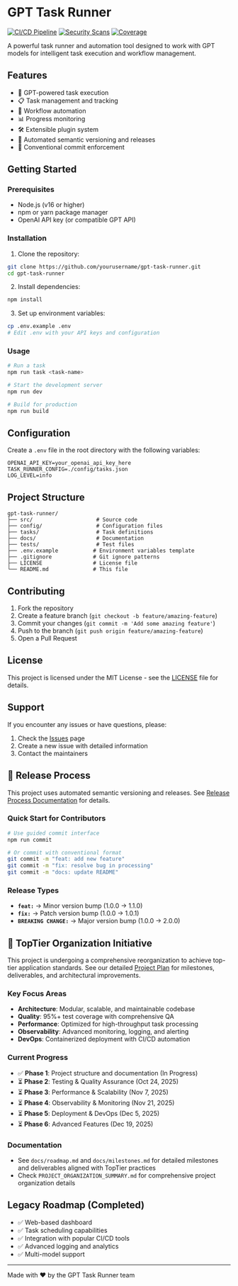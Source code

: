 # GPT Task Runner

[![CI/CD Pipeline](https://github.com/liijamiilmfs/gpt-task-runner/workflows/CI/CD%20Pipeline/badge.svg)](https://github.com/liijamiilmfs/gpt-task-runner/actions)
[![Security Scans](https://github.com/liijamiilmfs/gpt-task-runner/workflows/Security%20Scans/badge.svg)](https://github.com/liijamiilmfs/gpt-task-runner/actions)
[![Coverage](https://codecov.io/gh/liijamiilmfs/gpt-task-runner/branch/dev/graph/badge.svg)](https://codecov.io/gh/liijamiilmfs/gpt-task-runner)

A powerful task runner and automation tool designed to work with GPT models for intelligent task execution and workflow management.

## Features

- 🤖 GPT-powered task execution
- 📋 Task management and tracking
- 🔄 Workflow automation
- 📊 Progress monitoring
- 🛠️ Extensible plugin system
- 🚀 Automated semantic versioning and releases
- 📝 Conventional commit enforcement

## Getting Started

### Prerequisites

- Node.js (v16 or higher)
- npm or yarn package manager
- OpenAI API key (or compatible GPT API)

### Installation

1. Clone the repository:

```bash
git clone https://github.com/yourusername/gpt-task-runner.git
cd gpt-task-runner
```

2. Install dependencies:

```bash
npm install
```

3. Set up environment variables:

```bash
cp .env.example .env
# Edit .env with your API keys and configuration
```

### Usage

```bash
# Run a task
npm run task <task-name>

# Start the development server
npm run dev

# Build for production
npm run build
```

## Configuration

Create a `.env` file in the root directory with the following variables:

```env
OPENAI_API_KEY=your_openai_api_key_here
TASK_RUNNER_CONFIG=./config/tasks.json
LOG_LEVEL=info
```

## Project Structure

```
gpt-task-runner/
├── src/                    # Source code
├── config/                 # Configuration files
├── tasks/                  # Task definitions
├── docs/                   # Documentation
├── tests/                  # Test files
├── .env.example           # Environment variables template
├── .gitignore             # Git ignore patterns
├── LICENSE                # License file
└── README.md              # This file
```

## Contributing

1. Fork the repository
2. Create a feature branch (`git checkout -b feature/amazing-feature`)
3. Commit your changes (`git commit -m 'Add some amazing feature'`)
4. Push to the branch (`git push origin feature/amazing-feature`)
5. Open a Pull Request

## License

This project is licensed under the MIT License - see the [LICENSE](LICENSE) file for details.

## Support

If you encounter any issues or have questions, please:

1. Check the [Issues](https://github.com/yourusername/gpt-task-runner/issues) page
2. Create a new issue with detailed information
3. Contact the maintainers

## 🚀 Release Process

This project uses automated semantic versioning and releases. See [Release Process Documentation](docs/RELEASE_PROCESS.md) for details.

### Quick Start for Contributors

```bash
# Use guided commit interface
npm run commit

# Or commit with conventional format
git commit -m "feat: add new feature"
git commit -m "fix: resolve bug in processing"
git commit -m "docs: update README"
```

### Release Types

- **`feat:`** → Minor version bump (1.0.0 → 1.1.0)
- **`fix:`** → Patch version bump (1.0.0 → 1.0.1)
- **`BREAKING CHANGE:`** → Major version bump (1.0.0 → 2.0.0)

## 🚀 TopTier Organization Initiative
This project is undergoing a comprehensive reorganization to achieve top-tier application standards. See our detailed [Project Plan](PROJECT_PLAN.md) for milestones, deliverables, and architectural improvements.

### Key Focus Areas

- **Architecture**: Modular, scalable, and maintainable codebase
- **Quality**: 95%+ test coverage with comprehensive QA
- **Performance**: Optimized for high-throughput task processing
- **Observability**: Advanced monitoring, logging, and alerting
- **DevOps**: Containerized deployment with CI/CD automation

### Current Progress

- ✅ **Phase 1**: Project structure and documentation (In Progress)
- ⏳ **Phase 2**: Testing & Quality Assurance (Oct 24, 2025)
- ⏳ **Phase 3**: Performance & Scalability (Nov 7, 2025)
- ⏳ **Phase 4**: Observability & Monitoring (Nov 21, 2025)
- ⏳ **Phase 5**: Deployment & DevOps (Dec 5, 2025)
- ⏳ **Phase 6**: Advanced Features (Dec 19, 2025)

### Documentation

- See `docs/roadmap.md` and `docs/milestones.md` for detailed milestones and deliverables aligned with TopTier practices
- Check `PROJECT_ORGANIZATION_SUMMARY.md` for comprehensive project organization details

## Legacy Roadmap (Completed)

- ✅ Web-based dashboard
- ✅ Task scheduling capabilities
- ✅ Integration with popular CI/CD tools
- ✅ Advanced logging and analytics
- ✅ Multi-model support

---

Made with ❤️ by the GPT Task Runner team
